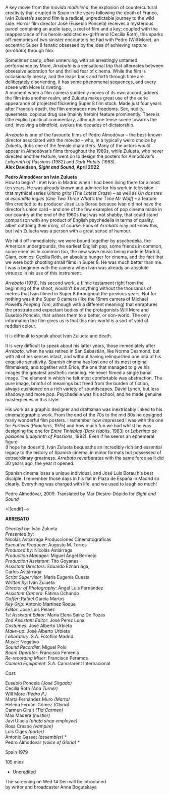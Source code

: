 

A key movie from the _movida madrileña_, the explosion of countercultural creativity that erupted in Spain in the years following the death of Franco, Iván Zulueta’s second film is a radical, unpredictable journey to the wild side. Horror film director José (Eusebio Poncela) receives a mysterious parcel containing an audio tape, a reel of film and a key; coupled with the reappearance of his heroin-addicted ex-girlfriend (Cecilia Roth), this sparks off memories of two sinister encounters he had with Pedro (Will More), an eccentric Super 8 fanatic obsessed by the idea of achieving rapture (_arrebato_) through film.

Sometimes camp, often unnerving, with an arrestingly untamed performance by More, _Arrebato_ is a sensational trip that alternates between obsessive adoration for and thrilled fear of cinema. While the film is occasionally messy, and the leaps back and forth through time are deliberately disorienting, it has some phenomenal sequences, and every scene with More is riveting.  
A moment when a film camera suddenly moves of its own accord judders the film into another realm, and Zulueta makes great use of the eerie appearance of projected flickering Super 8 film stock. Made just four years after Franco’s death, the film embraces new freedoms. Sex, nudity, queerness, copious drug use (mainly heroin) feature prominently. There is little explicit political commentary, although one tense scene towards the end, involving a blindfold, evokes the decades of dictatorship.

_Arrebato_ is one of the favourite films of Pedro Almodóvar – the best-known director associated with the _movida_ – who, in a typically weird choice by Zulueta, dubs one of the female characters. Many of the actors would appear in Almodóvar’s films throughout the 1980s, while Zulueta, who never directed another feature, went on to design the posters for Almodóvar’s _Labyrinth of Passions_ (1982) and _Dark Habits_ (1983).  
**Alex Davidson, _Sight and Sound_, April 2022**

**Pedro Almodóvar on Iván Zulueta**  
How to begin? I met Iván in Madrid when I had been living there for almost ten years. He was already known and admired for his work in television – that mythical series _Último grito_ (_The Latest Craze_) – as well as _Un dos tres al escondite inglés_ (_One Two Three What’s the Time Mr Wolf_) – a feature film credited to its producer José Luis Borau because Iván did not have the director’s union card – and one of the few examples of pop cinema made in our country at the end of the 1960s that was not shabby, that could stand comparison with any product of English psychedelia in terms of quality, albeit outdoing their irony, of course. Fans of _Arrebato_ may not know this, but Iván Zulueta was a person with a great sense of humour.

We hit it off immediately; we were bound together by psychedelia, the American undergrounds, the earliest English pop, some friends in common, some enemies in common too, the new wave music being made in Madrid, Glam, comics, Cecilia Roth, an absolute hunger for cinema, and the fact that we were both shooting small films in Super 8. He was much better than me.  
I was a beginner with the camera when Iván was already an absolute virtuoso in his use of this instrument.

_Arrebato_ (1979), his second work, a filmic testament right from the beginning of the shoot, wouldn’t be anything without the thousands of metres that Iván filmed in Super 8 throughout the previous years. Not for nothing was it the Super 8 camera (like the 16mm camera of Michael Powell’s _Peeping Tom_, although with a different meaning) that enraptures the prostrate and expectant bodies of the protagonists Will More and Eusebio Poncela, that ushers them to a better, or non-world. The only information the film gives us is that this non-world is a sort of void of reddish colour.

It is difficult to speak about Iván Zulueta and death.

It is very difficult to speak about his latter years, those immediately after _Arrebato_, when he was retired in San Sebastián, like Norma Desmond, but with all of his senses intact, and without having relinquished one iota of his exquisite sensitivity. Spanish cinema has lost one of its most original filmmakers, and together with Erice, the one that managed to give his images the greatest aesthetic meaning. He never filmed a single banal image. The element in which he felt most comfortable was abstraction. The pure image, brimful of meanings but freed from the burden of fiction, always cushioned on a rich variety of soundscapes. David Lynch, but less shadowy and more pop. Psychedelia was his school, and he made genuine masterpieces in this style.

His work as a graphic designer and draftsman was inextricably linked to his cinematographic work. From the end of the 70s to the mid 80s he designed many wonderful film posters. I remember how impressed I was with the one for _Furtivos_ (_Poachers_, 1975) and how much fun we had whilst he was designing the one for _Entre Tinieblas_ (_Dark Habits_, 1983) or _Laberinto de pasiones_ (_Labyrinth of Passions_, 1982). Even if he seems an ephemeral figure  
(I hope he doesn’t), Iván Zulueta bequeaths an incredibly rich and essential legacy to the history of Spanish cinema, in minor formats but possessed of extraordinary greatness. _Arrebato_ reverberates with the same force as it did 30 years ago, the year it opened.

Spanish cinema loses a unique individual, and José Luis Borau his best disciple. I remember those days in his flat in Plaza de España in Madrid so clearly. Everything was charged with life, and we used to laugh so much!

Pedro Almodóvar, 2009. Translated by Mar Diestro-Dópido for _Sight and Sound_

<![endif]-->

**ARREBATO**

_Directed by_: Iván Zulueta  
_Presented by_:  
Nicolás Astiarraga Producciones Cinematográficas  
_Executive Producer_: Augusto M. Torres  
_Produced by_: Nicolás Astiárraga  
_Production Manager_: Miguel Ángel Bermejo  
_Production Assistant_: Tito Goyanes  
_Assistant Directors_: Eduardo Eznarriaga,  
Carlos Astiárraga  
_Script Supervisor_: María Eugenia Cuesta  
_Written by_: Iván Zulueta  
_Director of Photography_: Ángel Luis Fernández  
_Assistant Camera_: Fátima Ochando  
_Gaffer_: Rafael García Martos  
_Key Grip_: Antonio Martinez Roque  
_Editor_: José Luis Pelaez  
_1st Assistant Editor_: Maria Elena Sainz De Pozas  
_2nd Assistant Editor_: José Perez Luna  
_Costumes_: José Alberto Urbieta  
_Make-up_: José Alberto Urbieta  
_Laboratory_: S.A. Fotofilm Madrid  
_Music_: Negativo  
_Sound Recordist_: Miguel Polo  
_Boom Operator_: Francisco Femenía  
_Re-recording Mixer_: Francisco Peramos  
_Camera Equipment_: S.A. Camararent Internacional

_Cast:_

Eusebio Poncela _(José Sirgado)_  
Cecilia Roth _(Ana Turner)_  
Will More _(Pedro P.)_  
Marta Fernández Muro _(Marta)_  
Helena Fernán-Gómez _(Gloria)_  
Carmen Giralt _(Tía Carmen)_  
Max Madera _(hustler)_  
Javi Ulacia _(photo shop employee)_  
Rosa Crespo _(vampire)_  
Luis Ciges _(porter)_  
Antonio Gasset _(assembler)_ *  
Pedro Almodóvar _(voice of Gloria)_ *

Spain 1979

105 mins

* Uncredited

The screening on Wed 14 Dec will be introduced  
by writer and broadcaster Anna Bogutskaya
<!--stackedit_data:
eyJoaXN0b3J5IjpbLTY2MzU4MDIyNF19
-->